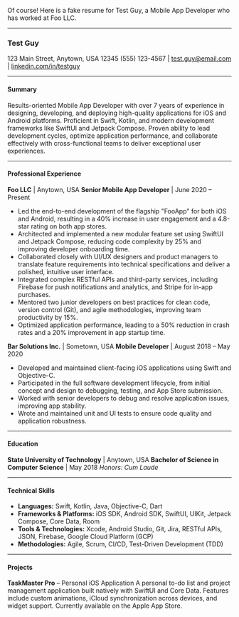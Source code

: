 Of course\! Here is a fake resume for Test Guy, a Mobile App Developer who has worked at Foo LLC.

-----

### **Test Guy**

123 Main Street, Anytown, USA 12345
(555) 123-4567 | test.guy@email.com | [linkedin.com/in/testguy](https://www.google.com/search?q=https://linkedin.com/in/testguy)

-----

#### **Summary**

Results-oriented Mobile App Developer with over 7 years of experience in designing, developing, and deploying high-quality applications for iOS and Android platforms. Proficient in Swift, Kotlin, and modern development frameworks like SwiftUI and Jetpack Compose. Proven ability to lead development cycles, optimize application performance, and collaborate effectively with cross-functional teams to deliver exceptional user experiences.

-----

#### **Professional Experience**

**Foo LLC** | Anytown, USA
**Senior Mobile App Developer** | June 2020 – Present

  * Led the end-to-end development of the flagship "FooApp" for both iOS and Android, resulting in a 40% increase in user engagement and a 4.8-star rating on both app stores.
  * Architected and implemented a new modular feature set using SwiftUI and Jetpack Compose, reducing code complexity by 25% and improving developer onboarding time.
  * Collaborated closely with UI/UX designers and product managers to translate feature requirements into technical specifications and deliver a polished, intuitive user interface.
  * Integrated complex RESTful APIs and third-party services, including Firebase for push notifications and analytics, and Stripe for in-app purchases.
  * Mentored two junior developers on best practices for clean code, version control (Git), and agile methodologies, improving team productivity by 15%.
  * Optimized application performance, leading to a 50% reduction in crash rates and a 20% improvement in app startup time.

**Bar Solutions Inc.** | Sometown, USA
**Mobile Developer** | August 2018 – May 2020

  * Developed and maintained client-facing iOS applications using Swift and Objective-C.
  * Participated in the full software development lifecycle, from initial concept and design to debugging, testing, and App Store submission.
  * Worked with senior developers to debug and resolve application issues, improving app stability.
  * Wrote and maintained unit and UI tests to ensure code quality and application robustness.

-----

#### **Education**

**State University of Technology** | Anytown, USA
**Bachelor of Science in Computer Science** | May 2018
*Honors: Cum Laude*

-----

#### **Technical Skills**

  * **Languages:** Swift, Kotlin, Java, Objective-C, Dart
  * **Frameworks & Platforms:** iOS SDK, Android SDK, SwiftUI, UIKit, Jetpack Compose, Core Data, Room
  * **Tools & Technologies:** Xcode, Android Studio, Git, Jira, RESTful APIs, JSON, Firebase, Google Cloud Platform (GCP)
  * **Methodologies:** Agile, Scrum, CI/CD, Test-Driven Development (TDD)

-----

#### **Projects**

**TaskMaster Pro** – Personal iOS Application
A personal to-do list and project management application built natively with SwiftUI and Core Data. Features include custom animations, iCloud synchronization across devices, and widget support. Currently available on the Apple App Store.